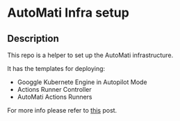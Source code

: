 # AutoMati Infra setup

## Description

This repo is a helper to set up the AutoMati infrastructure.

It has the templates for deploying:
- Googgle Kubernete Engine in Autopilot Mode
- Actions Runner Controller
- AutoMati Actions Runners

For more info please refer to [this](https://iamsure.youarenot.me/posts/automati) post.
